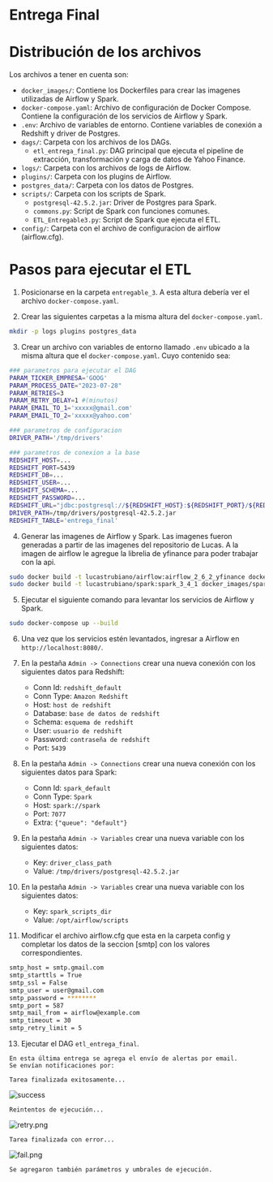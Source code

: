 # Entrega Final


# Distribución de los archivos
Los archivos a tener en cuenta son:
* `docker_images/`: Contiene los Dockerfiles para crear las imagenes utilizadas de Airflow y Spark.  
* `docker-compose.yaml`: Archivo de configuración de Docker Compose. Contiene la configuración de los servicios de Airflow y Spark.
* `.env`: Archivo de variables de entorno. Contiene variables de conexión a Redshift y driver de Postgres.
* `dags/`: Carpeta con los archivos de los DAGs.
    * `etl_entrega_final.py`: DAG principal que ejecuta el pipeline de extracción, transformación y carga de datos de Yahoo Finance.
* `logs/`: Carpeta con los archivos de logs de Airflow.
* `plugins/`: Carpeta con los plugins de Airflow.
* `postgres_data/`: Carpeta con los datos de Postgres.
* `scripts/`: Carpeta con los scripts de Spark.
    * `postgresql-42.5.2.jar`: Driver de Postgres para Spark.
    * `commons.py`: Script de Spark con funciones comunes.
    * `ETL_Entregable3.py`: Script de Spark que ejecuta el ETL.
* `config/`: Carpeta con el archivo de configuracion de airflow (airflow.cfg).


# Pasos para ejecutar el ETL
1. Posicionarse en la carpeta `entregable_3`. A esta altura debería ver el archivo `docker-compose.yaml`.

2. Crear las siguientes carpetas a la misma altura del `docker-compose.yaml`.
```bash
mkdir -p logs plugins postgres_data
```
3. Crear un archivo con variables de entorno llamado `.env` ubicado a la misma altura que el `docker-compose.yaml`. Cuyo contenido sea:
```bash
### parametros para ejecutar el DAG
PARAM_TICKER_EMPRESA='GOOG'
PARAM_PROCESS_DATE="2023-07-28"
PARAM_RETRIES=3
PARAM_RETRY_DELAY=1 #(minutos)
PARAM_EMAIL_TO_1='xxxxx@gmail.com'
PARAM_EMAIL_TO_2='xxxxx@yahoo.com'

### parametros de configuracion
DRIVER_PATH='/tmp/drivers'

### parametros de conexion a la base
REDSHIFT_HOST=...
REDSHIFT_PORT=5439
REDSHIFT_DB=...
REDSHIFT_USER=...
REDSHIFT_SCHEMA=...
REDSHIFT_PASSWORD=...
REDSHIFT_URL="jdbc:postgresql://${REDSHIFT_HOST}:${REDSHIFT_PORT}/${REDSHIFT_DB}?user=${REDSHIFT_USER}&password=${REDSHIFT_PASSWORD}"
DRIVER_PATH=/tmp/drivers/postgresql-42.5.2.jar
REDSHIFT_TABLE='entrega_final'
```
4. Generar las imagenes de Airflow y Spark. Las imagenes fueron generadas a partir de las imagenes del repositorio de Lucas. A la imagen de airflow le agregue la librelia de yfinance para poder trabajar con la api.

```bash
sudo docker build -t lucastrubiano/airflow:airflow_2_6_2_yfinance docker_images/airflow/.
sudo docker build -t lucastrubiano/spark:spark_3_4_1 docker_images/spark/.
```
5. Ejecutar el siguiente comando para levantar los servicios de Airflow y Spark.
```bash
sudo docker-compose up --build
```
6. Una vez que los servicios estén levantados, ingresar a Airflow en `http://localhost:8080/`.

7. En la pestaña `Admin -> Connections` crear una nueva conexión con los siguientes datos para Redshift:
    * Conn Id: `redshift_default`
    * Conn Type: `Amazon Redshift`
    * Host: `host de redshift`
    * Database: `base de datos de redshift`
    * Schema: `esquema de redshift`
    * User: `usuario de redshift`
    * Password: `contraseña de redshift`
    * Port: `5439`

8. En la pestaña `Admin -> Connections` crear una nueva conexión con los siguientes datos para Spark:
    * Conn Id: `spark_default`
    * Conn Type: `Spark`
    * Host: `spark://spark`
    * Port: `7077`
    * Extra: `{"queue": "default"}`

9. En la pestaña `Admin -> Variables` crear una nueva variable con los siguientes datos:
    * Key: `driver_class_path`
    * Value: `/tmp/drivers/postgresql-42.5.2.jar`

10. En la pestaña `Admin -> Variables` crear una nueva variable con los siguientes datos:
    * Key: `spark_scripts_dir`
    * Value: `/opt/airflow/scripts`

11. Modificar el archivo airflow.cfg que esta en la carpeta config y completar los datos de la seccion [smtp] con los valores correspondientes.
```bash
smtp_host = smtp.gmail.com
smtp_starttls = True
smtp_ssl = False
smtp_user = user@gmail.com
smtp_password = ********
smtp_port = 587
smtp_mail_from = airflow@example.com
smtp_timeout = 30
smtp_retry_limit = 5
```

13. Ejecutar el DAG `etl_entrega_final`.

```
En esta última entrega se agrega el envío de alertas por email.
Se envían notificaciones por: 

Tarea finalizada exitosamente...
```
![success](success.png)
```
Reintentos de ejecución... 
```
![retry.png](retry.png)
```
Tarea finalizada con error...
```
![fail.png](fail.png)

```
Se agregaron también parámetros y umbrales de ejecución.

```

